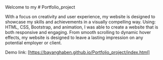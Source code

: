 Welcome to my # Portfolio_project

With a focus on creativity and user experience, 
my website is designed to showcase my skills and achievements in a visually compelling way.
Using: HTML, CSS, Bootstrap, and animation, 
I was able to create a website that is both responsive and engaging. From smooth scrolling to dynamic hover effects,
my website is designed to leave a lasting impression on any potential employer or client.

Demo link: [https://bayanghaben.github.io/Portfolio_project/index.html]

